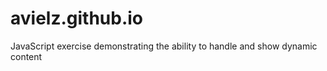 # avielz.github.io

JavaScript exercise demonstrating the ability to handle and show dynamic content 

